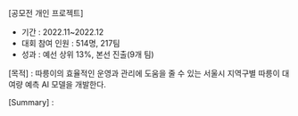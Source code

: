 [공모전 개인 프로젝트]

- 기간 : 2022.11~2022.12
- 대회 참여 인원 : 514명, 217팀
- 성과 : 예선 상위 13%, 본선 진출(9개 팀)

[목적] : 따릉이의 효율적인 운영과 관리에 도움을 줄 수 있는 서울시 지역구별 따릉이 대여량 예측 AI 모델을 개발한다.  

[Summary] : 
